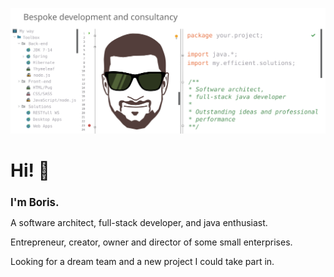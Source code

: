 ![banner](pics/svg/banner_v1_optimized.svg)
<h1 align="left`">Hi! 👋</h1>    
<h2 align="left`" style="font-size: larger">I'm Boris.</h2>
<p>
A software architect, full-stack developer, and java enthusiast.

Entrepreneur, creator, owner and director of some small enterprises.

Looking for a dream team and a new project I could take part in.
</p>
